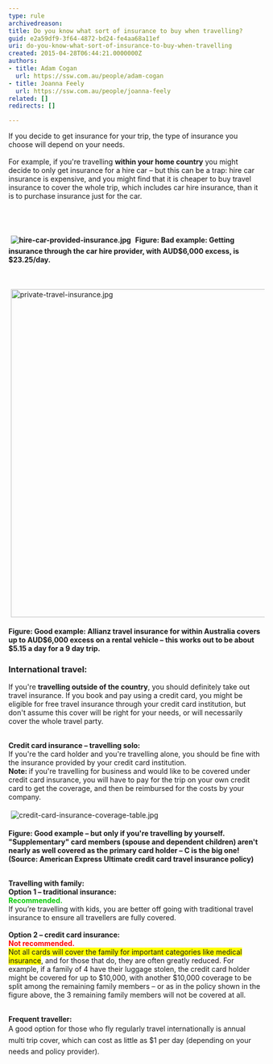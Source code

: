 ```yaml
---
type: rule
archivedreason: 
title: Do you know what sort of insurance to buy when travelling?
guid: e2a59df9-3f64-4872-bd24-fe4aa68a11ef
uri: do-you-know-what-sort-of-insurance-to-buy-when-travelling
created: 2015-04-28T06:44:21.0000000Z
authors:
- title: Adam Cogan
  url: https://ssw.com.au/people/adam-cogan
- title: Joanna Feely
  url: https://ssw.com.au/people/joanna-feely
related: []
redirects: []

---
```



If you decide to get insurance for your trip, the type of insurance you choose will depend on your needs. <br><br>For example, if you're travelling <strong>within your home country</strong> you might decide to only get insurance for a hire car – but this can be a trap&#58; hire car insurance is expensive, and you might find that it is cheaper to buy travel insurance to cover the whole trip, which includes car hire insurance, than it is to purchase insurance just for the car.&#160;<br><br>
<br><excerpt class='endintro'></excerpt><br>
<dl class="ssw15-rteElement-ImageArea"><strong><img src="/Others/RulestoBetterFlights/PublishingImages/Pages/what-insurance-to-buy-when-travelling/hire-car-provided-insurance.jpg" alt="hire-car-provided-insurance.jpg" style="margin&#58;5px;" />&#160;​</strong><span style="background-color&#58;initial;"><strong>Figure&#58; Bad example&#58; Getting
insurance through the car hire pr</strong></span><span style="background-color&#58;initial;"><strong>ovider, with AUD$6,000 ex</strong></span><span style="background-color&#58;initial;"><strong>cess, is $23.25/day.</strong></span><span style="background-color&#58;initial;"><dl class="ssw15-rteElement-ImageArea"><span style="background-color&#58;initial;"><br></span></dl></span></dl><dl class="ssw15-rteElement-ImageArea"><img src="/Others/RulestoBetterFlights/PublishingImages/Pages/what-insurance-to-buy-when-travelling/private-travel-insurance.jpg" alt="private-travel-insurance.jpg" style="margin&#58;5px;width&#58;650px;" /></dl><p><strong>Figure&#58; Good example&#58;
Allianz travel insurance for within Australia covers up to AUD$6,000 excess on a
rental vehicle – this works out to be about $5.15 a day for a 9 day trip.</strong></p><p><strong></strong></p><h3 class="ssw15-rteElement-H3">International travel&#58;</h3>If you're <strong>travelling outside of the country</strong>, you should definitely take out travel insurance. If you book and pay using a credit card, you might be eligible for free travel insurance through your credit card institution, but don't assume this cover will be right for your needs, or will necessarily cover the whole travel party.<br><br><p class="ssw15-rteElement-P"><strong>Credit card insurance – travelling solo&#58;</strong> <br>If you're the card holder and you're travelling alone, you should be fine with the insurance provided by your credit card institution. <br><strong>Note&#58; </strong>if you're travelling for business and would like to be covered under credit card insurance, you will have to pay for the trip on your own credit card to get the coverage, and then be reimbursed for the costs by your company.<br></p><dl class="ssw15-rteElement-ImageArea"><img src="/Others/RulestoBetterFlights/PublishingImages/Pages/what-insurance-to-buy-when-travelling/credit-card-insurance-coverage-table.jpg" alt="credit-card-insurance-coverage-table.jpg" style="margin&#58;5px;" /></dl><p class="ssw15-rteElement-P"><strong>Figure&#58; Good example – but only if you're travelling by yourself. </strong><br><strong>&quot;Supplementary&quot; card members (spouse and dependent children) aren't nearly as well covered as the primary card holder – C is the big one! </strong><br><strong>(Source&#58; American Express Ultimate credit card travel insurance policy)</strong><br></p>&#160;<br><strong>Travelling with family&#58;</strong><br><strong>Option&#160;1&#160;– traditional insurance&#58;</strong><br><strong style="color&#58;#00cc00;"><span style="color&#58;#00cc00;">Recommended.</span></strong><br>If you’re travelling with kids, you are better off going with traditional travel insurance to ensure all travellers are fully covered.&#160;<div><br><div><strong>Option 2 – credit card insurance&#58; <br><span style="color&#58;#ff0000;">Not recommended.</span></strong><br><span style="background-color&#58;#ffff00;">Not all cards will cover the family for important categories like medical insurance</span>, and for those that do, they are often greatly reduced. For example, if a family of 4 have their luggage stolen, the credit card holder might be covered for up to $10,000, with another $10,000 coverage to be split among the remaining family members – or as in the policy shown in the figure above, the 3 remaining family members will not be covered at all.<br>&#160;<p class="ssw15-rteElement-P"><strong>Frequent traveller&#58;</strong><br><span style="line-height&#58;1.6;">A good option for those who fly regularly travel internationally is annual multi trip cover, which can cost as little as $1 per day (depending on your needs and policy provider).&#160;</span></p><p class="ssw15-rteElement-P"><br></p></div></div>


